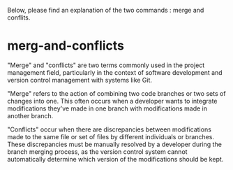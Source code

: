 Below, please find an explanation of the two commands : merge and conflits.


# merg-and-conflicts

"Merge" and "conflicts" are two terms commonly used in the project management field, particularly in the context of software development and version control management with systems like Git.

"Merge" refers to the action of combining two code branches or two sets of changes into one. This often occurs when a developer wants to integrate modifications they've made in one branch with modifications made in another branch.

"Conflicts" occur when there are discrepancies between modifications made to the same file or set of files by different individuals or branches. These discrepancies must be manually resolved by a developer during the branch merging process, as the version control system cannot automatically determine which version of the modifications should be kept.
